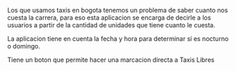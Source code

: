 Los que usamos taxis en bogota tenemos un problema de saber cuanto nos cuesta la carrera, para eso esta aplicacion se encarga de decirle a los usuarios a partir de la cantidad de unidades que tiene cuanto le cuesta.

La aplicacion tiene en cuenta la fecha y hora para determinar sí es nocturno o domingo.

Tiene un boton que permite hacer una marcacion directa a Taxis Libres